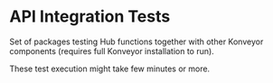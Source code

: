 # API Integration Tests

Set of packages testing Hub functions together with other Konveyor components (requires full Konveyor installation to run).

These test execution might take few minutes or more.
